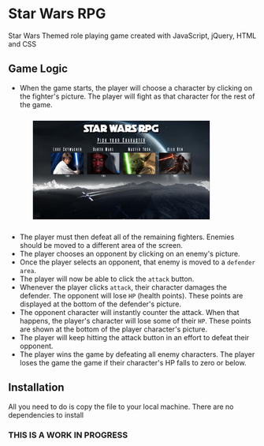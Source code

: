 # Star Wars RPG

Star Wars Themed role playing game created with JavaScript, jQuery, HTML and CSS

## Game Logic

* When the game starts, the player will choose a character by clicking on the fighter's picture. The player will fight as that character for the rest of the game.

<img src="https://github.com/crisr10/star-wars-rpg-game/blob/master/assets/images/game-images/Screenshot1.png?raw=true" height="200px" style="margin:10px 50px"/>

* The player must then defeat all of the remaining fighters. Enemies should be moved to a different area of the screen.
* The player chooses an opponent by clicking on an enemy's picture.
* Once the player selects an opponent, that enemy is moved to a `defender area`.
* The player will now be able to click the `attack` button.
* Whenever the player clicks `attack`, their character damages the defender. The opponent will lose `HP` (health points). These points are displayed at the bottom of the defender's picture. 
* The opponent character will instantly counter the attack. When that happens, the player's character will lose some of their `HP`. These points are shown at the bottom of the player character's picture.
* The player will keep hitting the attack button in an effort to defeat their opponent.
* The player wins the game by defeating all enemy characters. The player loses the game the game if their character's HP falls to zero or below.

## Installation

All you need to do is copy the file to your local machine. There are no dependencies to install

### THIS IS A WORK IN PROGRESS
